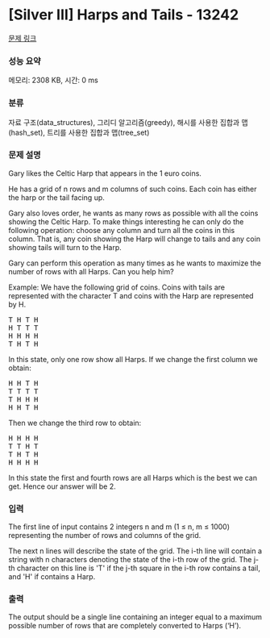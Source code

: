 # [Silver III] Harps and Tails - 13242 

[문제 링크](https://www.acmicpc.net/problem/13242) 

### 성능 요약

메모리: 2308 KB, 시간: 0 ms

### 분류

자료 구조(data_structures), 그리디 알고리즘(greedy), 해시를 사용한 집합과 맵(hash_set), 트리를 사용한 집합과 맵(tree_set)

### 문제 설명

<p>Gary likes the Celtic Harp that appears in the 1 euro coins.</p>

<p>He has a grid of n rows and m columns of such coins. Each coin has either the harp or the tail facing up.</p>

<p>Gary also loves order, he wants as many rows as possible with all the coins showing the Celtic Harp. To make things interesting he can only do the following operation: choose any column and turn all the coins in this column. That is, any coin showing the Harp will change to tails and any coin showing tails will turn to the Harp.</p>

<p>Gary can perform this operation as many times as he wants to maximize the number of rows with all Harps. Can you help him?</p>

<p>Example: We have the following grid of coins. Coins with tails are represented with the character T and coins with the Harp are represented by H.</p>

<pre>T H T H
H T T T
H H H H
T H T H</pre>

<p>In this state, only one row show all Harps. If we change the first column we obtain:</p>

<pre>H H T H
T T T T
T H H H
H H T H</pre>

<p>Then we change the third row to obtain:</p>

<pre>H H H H
T T H T
T H T H
H H H H
</pre>

<p>In this state the first and fourth rows are all Harps which is the best we can get. Hence our answer will be 2.</p>

### 입력 

 <p>The first line of input contains 2 integers n and m (1 ≤ n, m ≤ 1000) representing the number of rows and columns of the grid. </p>

<p>The next n lines will describe the state of the grid. The i-th line will contain a string with n characters denoting the state of the i-th row of the grid. The j-th character on this line is 'T' if the j-th square in the i-th row contains a tail, and 'H' if contains a Harp.</p>

### 출력 

 <p>The output should be a single line containing an integer equal to a maximum possible number of rows that are completely converted to Harps (‘H’).</p>

